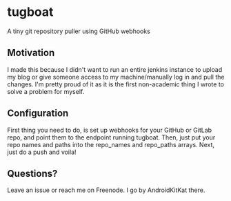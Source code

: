 # tugboat
A tiny git repository puller using GitHub webhooks

## Motivation

I made this because I didn't want to run an entire jenkins instance to upload my blog or give someone access to my machine/manually log in and pull the changes. I'm pretty proud of it as it is the first non-academic thing I wrote to solve a problem for myself. 

## Configuration

First thing you need to do, is set up webhooks for your GitHub or GitLab repo, and point them to the endpoint running tugboat. Then, just put your repo names and paths into the repo_names and repo_paths arrays. Next, just do a push and voila!

## Questions? 

Leave an issue or reach me on Freenode. I go by AndroidKitKat there.
